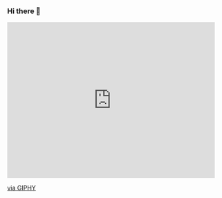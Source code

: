 ### Hi there 👋

<iframe src="https://giphy.com/embed/MGKGJ4QImuPCg" width="480" height="360" frameBorder="0" class="giphy-embed" allowFullScreen></iframe><p><a href="https://giphy.com/gifs/MGKGJ4QImuPCg">via GIPHY</a></p>
